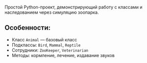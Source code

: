 Простой Python-проект, демонстрирующий работу с классами и наследованием через симуляцию зоопарка.

## Особенности:
- Класс `Animal` — базовый класс
- Подклассы: `Bird`, `Mammal`, `Reptile`
- Сотрудники: `ZooKeeper`, `Veterinarian`
- Методы: кормление, лечение, издавание звуков
